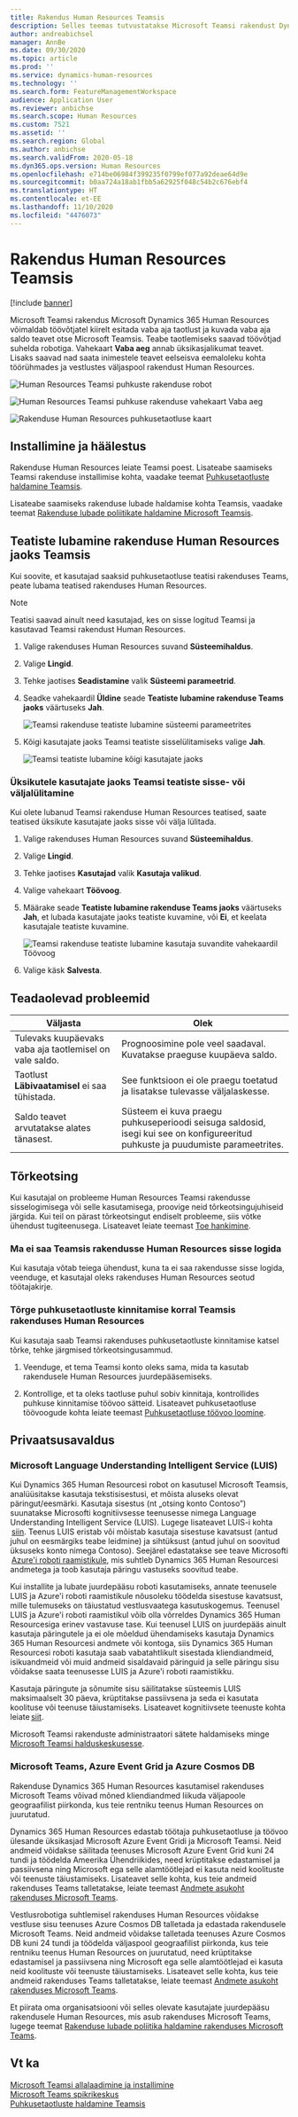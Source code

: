 ```yaml
---
title: Rakendus Human Resources Teamsis
description: Selles teemas tutvustatakse Microsoft Teamsi rakendust Dynamics 365 Human Resources.
author: andreabichsel
manager: AnnBe
ms.date: 09/30/2020
ms.topic: article
ms.prod: ''
ms.service: dynamics-human-resources
ms.technology: ''
ms.search.form: FeatureManagementWorkspace
audience: Application User
ms.reviewer: anbichse
ms.search.scope: Human Resources
ms.custom: 7521
ms.assetid: ''
ms.search.region: Global
ms.author: anbichse
ms.search.validFrom: 2020-05-18
ms.dyn365.ops.version: Human Resources
ms.openlocfilehash: e714be06984f399235f0799ef077a92deae64d9e
ms.sourcegitcommit: b0aa724a18ab1fbb5a62925f048c54b2c676ebf4
ms.translationtype: HT
ms.contentlocale: et-EE
ms.lasthandoff: 11/10/2020
ms.locfileid: "4476073"
---
```

# <a name="human-resources-app-in-teams"></a>Rakendus Human Resources Teamsis

[!include [banner](includes/preview-feature.md)]

Microsoft Teamsi rakendus Microsoft Dynamics 365 Human Resources võimaldab töövõtjatel kiirelt esitada vaba aja taotlust ja kuvada vaba aja saldo teavet otse Microsoft Teamsis. Teabe taotlemiseks saavad töövõtjad suhelda robotiga. Vahekaart **Vaba aeg** annab üksikasjalikumat teavet. Lisaks saavad nad saata inimestele teavet eelseisva eemaloleku kohta töörühmades ja vestlustes väljaspool rakendust Human Resources.

![Human Resources Teamsi puhkuste rakenduse robot](./media/hr-admin-teams-leave-app-bot.png)

![Human Resources Teamsi puhkuse rakenduse vahekaart Vaba aeg](./media/hr-teams-leave-app-timeoff-tab.png)

![Rakenduse Human Resources puhkusetaotluse kaart](./media/hr-teams-leave-app-chat-card.png)

## <a name="install-and-setup"></a>Installimine ja häälestus

Rakenduse Human Resources leiate Teamsi poest. Lisateabe saamiseks Teamsi rakenduse installimise kohta, vaadake teemat [Puhkusetaotluste haldamine Teamsis](hr-teams-leave-app.md).

Lisateabe saamiseks rakenduse lubade haldamise kohta Teamsis, vaadake teemat [Rakenduse lubade poliitikate haldamine Microsoft Teamsis](https://docs.microsoft.com/MicrosoftTeams/teams-app-permission-policies).

## <a name="enable-notifications-for-the-human-resources-app-in-teams"></a>Teatiste lubamine rakenduse Human Resources jaoks Teamsis

Kui soovite, et kasutajad saaksid puhkusetaotluse teatisi rakenduses Teams, peate lubama teatised rakenduses Human Resources.

>[!NOTE]
>Teatisi saavad ainult need kasutajad, kes on sisse logitud Teamsi ja kasutavad Teamsi rakendust Human Resources.

1. Valige rakenduses Human Resources suvand **Süsteemihaldus**.

2. Valige **Lingid**.

3. Tehke jaotises **Seadistamine** valik **Süsteemi parameetrid**.

4. Seadke vahekaardil **Üldine** seade **Teatiste lubamine rakenduse Teams jaoks** väärtuseks **Jah**.

   ![Teamsi rakenduse teatiste lubamine süsteemi parameetrites](./media/hr-admin-teams-leave-app-enable-notifications.png)

5. Kõigi kasutajate jaoks Teamsi teatiste sisselülitamiseks valige **Jah**.

   ![Teamsi teatiste lubamine kõigi kasutajate jaoks](./media/hr-admin-teams-leave-app-notifications-all-users.png)

### <a name="turn-teams-notifications-on-or-off-for-individual-users"></a>Üksikutele kasutajate jaoks Teamsi teatiste sisse- või väljalülitamine

Kui olete lubanud Teamsi rakenduse Human Resources teatised, saate teatised üksikute kasutajate jaoks sisse või välja lülitada.

1. Valige rakenduses Human Resources suvand **Süsteemihaldus**.

2. Valige **Lingid**.

3. Tehke jaotises **Kasutajad** valik **Kasutaja valikud**.

4. Valige vahekaart **Töövoog**.

5. Määrake seade **Teatiste lubamine rakenduse Teams jaoks** väärtuseks **Jah**, et lubada kasutajate jaoks teatiste kuvamine, või **Ei**, et keelata kasutajale teatiste kuvamine.

   ![Teamsi rakenduse teatiste lubamine kasutaja suvandite vahekaardil Töövoog](./media/hr-admin-teams-leave-app-notifications.png)

6. Valige käsk **Salvesta**.

## <a name="known-issues"></a>Teadaolevad probleemid

| Väljasta | Olek |
| --- | --- |
| Tulevaks kuupäevaks vaba aja taotlemisel on vale saldo. | Prognoosimine pole veel saadaval. Kuvatakse praeguse kuupäeva saldo. |
| Taotlust **Läbivaatamisel** ei saa tühistada. | See funktsioon ei ole praegu toetatud ja lisatakse tulevasse väljalaskesse. |
| Saldo teavet arvutatakse alates tänasest. | Süsteem ei kuva praegu puhkuseperioodi seisuga saldosid, isegi kui see on konfigureeritud puhkuste ja puudumiste parameetrites. |

## <a name="troubleshooting"></a>Tõrkeotsing

Kui kasutajal on probleeme Human Resources Teamsi rakendusse sisselogimisega või selle kasutamisega, proovige neid tõrkeotsingujuhiseid järgida. Kui teil on pärast tõrkeotsingut endiselt probleeme, siis võtke ühendust tugiteenusega. Lisateavet leiate teemast [Toe hankimine](hr-admin-troubleshooting-support.md).

### <a name="cant-sign-into-the-human-resources-app-in-teams"></a>Ma ei saa Teamsis rakendusse Human Resources sisse logida

Kui kasutaja võtab teiega ühendust, kuna ta ei saa rakendusse sisse logida, veenduge, et kasutajal oleks rakenduses Human Resources seotud töötajakirje.

### <a name="error-when-approving-leave-requests-in-the-human-resources-app-in-teams"></a>Tõrge puhkusetaotluste kinnitamise korral Teamsis rakenduses Human Resources

Kui kasutaja saab Teamsi rakenduses puhkusetaotluste kinnitamise katsel tõrke, tehke järgmised tõrkeotsingusammud.

1. Veenduge, et tema Teamsi konto oleks sama, mida ta kasutab rakendusele Human Resources juurdepääsemiseks.

2. Kontrollige, et ta oleks taotluse puhul sobiv kinnitaja, kontrollides puhkuse kinnitamise töövoo sätteid. Lisateavet puhkusetaotluse töövoogude kohta leiate teemast [Puhkusetaotluse töövoo loomine](hr-leave-and-absence-workflow.md).

## <a name="privacy-notice"></a>Privaatsusavaldus

### <a name="microsoft-language-understanding-intelligent-service-luis"></a>Microsoft Language Understanding Intelligent Service (LUIS)

Kui Dynamics 365 Human Resourcesi robot on kasutusel Microsoft Teamsis, analüüsitakse kasutaja tekstisisestusi, et mõista aluseks olevat päringut/eesmärki. Kasutaja sisestus (nt „otsing konto Contoso”) suunatakse Microsofti kognitiivsesse teenusesse nimega Language Understanding Intelligent Service (LUIS). Lugege lisateavet LUIS-i kohta  [siin](https://www.luis.ai/). Teenus LUIS eristab või mõistab kasutaja sisestuse kavatsust (antud juhul on eesmärgiks teabe leidmine) ja sihtüksust (antud juhul on soovitud üksuseks konto nimega Contoso). Seejärel edastatakse see teave Microsofti  [Azure'i roboti raamistikule](https://azure.microsoft.com/services/bot-service/), mis suhtleb Dynamics 365 Human Resourcesi andmetega ja toob kasutaja päringu vastuseks soovitud teabe. 

Kui installite ja lubate juurdepääsu roboti kasutamiseks, annate teenusele LUIS ja Azure'i roboti raamistikule nõusoleku töödelda sisestuse kavatsust, mille tulemuseks on täiustatud vestlusvaatega kasutuskogemus. Teenusel LUIS ja Azure'i roboti raamistikul võib olla võrreldes Dynamics 365 Human Resourcesiga erinev vastavuse tase. Kui teenusel LUIS on juurdepääs ainult kasutaja päringutele ja ei ole mõeldud ühendamiseks kasutaja Dynamics 365 Human Resourcesi andmete või kontoga, siis Dynamics 365 Human Resourcesi roboti kasutaja saab vabatahtlikult sisestada kliendiandmeid, isikuandmeid või muid andmeid sisaldavaid päringuid ja selle päringu sisu võidakse saata teenusesse LUIS ja Azure'i roboti raamistikku. 

Kasutaja päringute ja sõnumite sisu säilitatakse süsteemis LUIS maksimaalselt 30 päeva, krüptitakse passiivsena ja seda ei kasutata koolituse või teenuse täiustamiseks. Lisateavet kognitiivsete teenuste kohta leiate [siit](https://azure.microsoft.com/services/cognitive-services/language-understanding-intelligent-service/). 

Microsoft Teamsi rakenduste administraatori sätete haldamiseks minge [Microsoft Teamsi halduskeskusesse](https://admin.teams.microsoft.com/).

### <a name="microsoft-teams-azure-event-grid-and-azure-cosmos-db"></a>Microsoft Teams, Azure Event Grid ja Azure Cosmos DB

Rakenduse Dynamics 365 Human Resources kasutamisel rakenduses Microsoft Teams võivad mõned kliendiandmed liikuda väljapoole geograafilist piirkonda, kus teie rentniku teenus Human Resources on juurutatud.

Dynamics 365 Human Resources edastab töötaja puhkusetaotluse ja töövoo ülesande üksikasjad Microsoft Azure Event Gridi ja Microsoft Teamsi. Neid andmeid võidakse säilitada teenuses Microsoft Azure Event Grid kuni 24 tundi ja töödelda Ameerika Ühendriikides, need krüptitakse edastamisel ja passiivsena ning Microsoft ega selle alamtöötlejad ei kasuta neid koolituste või teenuste täiustamiseks. Lisateavet selle kohta, kus teie andmeid rakenduses Teams talletatakse, leiate teemast [Andmete asukoht rakenduses Microsoft Teams](https://docs.microsoft.com/microsoftteams/location-of-data-in-teams?view=o365-worldwide&preserve-view=true).

Vestlusrobotiga suhtlemisel rakenduses Human Resources võidakse vestluse sisu teenuses Azure Cosmos DB talletada ja edastada rakendusele Microsoft Teams. Neid andmeid võidakse talletada teenuses Azure Cosmos DB kuni 24 tundi ja töödelda väljaspool geograafilist piirkonda, kus teie rentniku teenus Human Resources on juurutatud, need krüptitakse edastamisel ja passiivsena ning Microsoft ega selle alamtöötlejad ei kasuta neid koolituste või teenuste täiustamiseks. Lisateavet selle kohta, kus teie andmeid rakenduses Teams talletatakse, leiate teemast [Andmete asukoht rakenduses Microsoft Teams](https://docs.microsoft.com/microsoftteams/location-of-data-in-teams?view=o365-worldwide&preserve-view=true).
 
Et piirata oma organisatsiooni või selles olevate kasutajate juurdepääsu rakendusele Human Resources, mis asub rakenduses Microsoft Teams, lugege teemat [Rakenduse lubade poliitika haldamine rakenduses Microsoft Teams](https://docs.microsoft.com/MicrosoftTeams/teams-app-permission-policies).

## <a name="see-also"></a>Vt ka 

[Microsoft Teamsi allalaadimine ja installimine](https://support.office.com/article/download-and-install-microsoft-teams-422bf3aa-9ae8-46f1-83a2-e65720e1a34d)</br>
[Microsoft Teams spikrikeskus](https://support.office.com/teams)</br>
[Puhkusetaotluste haldamine Teamsis](hr-teams-leave-app.md)

